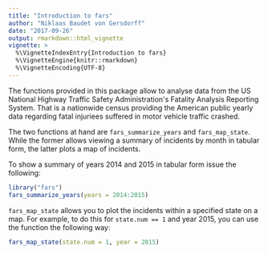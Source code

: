 ```yaml
---
title: "Introduction to fars"
author: "Niklaas Baudet von Gersdorff"
date: "2017-09-26"
output: rmarkdown::html_vignette
vignette: >
  %\VignetteIndexEntry{Introduction to fars}
  %\VignetteEngine{knitr::rmarkdown}
  %\VignetteEncoding{UTF-8}
---
```


The functions provided in this package allow to analyse data from the US
National Highway Traffic Safety Administration's Fatality Analysis Reporting
System. That is a nationwide census providing the American public yearly data
regarding fatal injuriees suffered in motor vehicle traffic crashed.

The two functions at hand are `fars_summarize_years` and `fars_map_state`.
While the former allows viewing a summary of incidents by month in tabular
form, the latter plots a map of incidents.

To show a summary of years 2014 and 2015 in tabular form issue the following:


```r
library("fars")
fars_summarize_years(years = 2014:2015)
```

`fars_map_state` allows you to plot the incidents within a specified state on a
map. For example, to do this for `state.num == 1` and year 2015, you can use
the function the following way:


```r
fars_map_state(state.num = 1, year = 2015)
```
